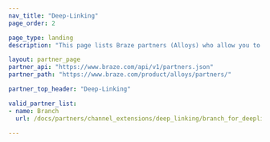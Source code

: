 ```yaml
---
nav_title: "Deep-Linking"
page_order: 2

page_type: landing
description: "This page lists Braze partners (Alloys) who allow you to work with advanced deep linking."

layout: partner_page
partner_api: "https://www.braze.com/api/v1/partners.json"
partner_path: "https://www.braze.com/product/alloys/partners/"

partner_top_header: "Deep-Linking"

valid_partner_list:
- name: Branch
  url: /docs/partners/channel_extensions/deep_linking/branch_for_deeplinking/

---
```

